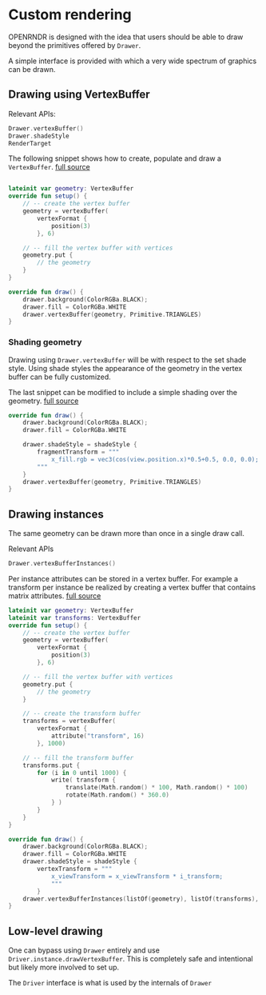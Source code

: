 # Custom rendering #

OPENRNDR is designed with the idea that users should be able to draw beyond the primitives offered by `Drawer`.

A simple interface is provided with which a very wide spectrum of graphics can be drawn.

## Drawing using VertexBuffer

Relevant APIs:
```kotlin
Drawer.vertexBuffer()
Drawer.shadeStyle
RenderTarget
```

The following snippet shows how to create, populate and draw a `VertexBuffer`. [full source](http://github.com/openrndr/openrndr-examples/custom-rendering-001/src/main/kotlin/main.kt)

```kotlin

lateinit var geometry: VertexBuffer
override fun setup() {
    // -- create the vertex buffer
    geometry = vertexBuffer(
        vertexFormat {
            position(3)
        }, 6)

    // -- fill the vertex buffer with vertices
    geometry.put {
        // the geometry
    }
}

override fun draw() {
    drawer.background(ColorRGBa.BLACK);
    drawer.fill = ColorRGBa.WHITE
    drawer.vertexBuffer(geometry, Primitive.TRIANGLES)
}
```

### Shading geometry

Drawing using `Drawer.vertexBuffer` will be with respect to the set shade style. Using shade styles the appearance of the geometry in the vertex buffer can be fully customized.

The last snippet can be modified to include a simple shading over the geometry. [full source](http://github.com/openrndr/openrndr-examples/custom-rendering-002/src/main/kotlin/main.kt)

```kotlin
override fun draw() {
    drawer.background(ColorRGBa.BLACK);
    drawer.fill = ColorRGBa.WHITE

    drawer.shadeStyle = shadeStyle {
        fragmentTransform = """
            x_fill.rgb = vec3(cos(view.position.x)*0.5+0.5, 0.0, 0.0);
        """
    }
    drawer.vertexBuffer(geometry, Primitive.TRIANGLES)
}
```

## Drawing instances

The same geometry can be drawn more than once in a single draw call.

Relevant APIs

```kotlin
Drawer.vertexBufferInstances()
```

Per instance attributes can be stored in a vertex buffer. For example a transform per instance be realized by creating a vertex buffer that contains
matrix attributes. [full source](http://github.com/openrndr/openrndr-examples/custom-rendering-003/src/main/kotlin/main.kt)

```kotlin
lateinit var geometry: VertexBuffer
lateinit var transforms: VertexBuffer
override fun setup() {
    // -- create the vertex buffer
    geometry = vertexBuffer(
        vertexFormat {
            position(3)
        }, 6)

    // -- fill the vertex buffer with vertices
    geometry.put {
        // the geometry
    }

    // -- create the transform buffer
    transforms = vertexBuffer(
        vertexFormat {
            attribute("transform", 16)
        }, 1000)

    // -- fill the transform buffer
    transforms.put {
        for (i in 0 until 1000) {
            write( transform {
                translate(Math.random() * 100, Math.random() * 100)
                rotate(Math.random() * 360.0)
            } )
        }
    }
}

override fun draw() {
    drawer.background(ColorRGBa.BLACK);
    drawer.fill = ColorRGBa.WHITE
    drawer.shadeStyle = shadeStyle {
        vertexTransform = """
            x_viewTransform = x_viewTransform * i_transform;
            """
        }
    drawer.vertexBufferInstances(listOf(geometry), listOf(transforms), Primitive.TRIANGLES, 1000)
}
```

## Low-level drawing

One can bypass using `Drawer` entirely and use `Driver.instance.drawVertexBuffer`. This is completely safe and intentional but likely more involved to set up.

The `Driver` interface is what is used by the internals of `Drawer`